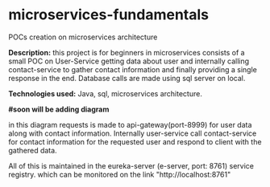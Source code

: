 # microservices-fundamentals
POCs creation on microservices architecture

**Description:**
this project is for beginners in microservices consists of a small POC on User-Service getting data about user and internally calling contact-service to gather contact information and finally providing a single response in the end.
Database calls are made using sql server on local.

**Technologies used:**
Java, sql, microservices architecture.

**#soon will be adding diagram**

in this diagram requests is made to api-gateway(port-8999) for user data along with contact information. Internally user-service call contact-service for contact information for the requested user and respond to client with the gathered data.

All of this is maintained in the eureka-server (e-server, port: 8761) service registry. which can be monitored on the link "http://localhost:8761"
